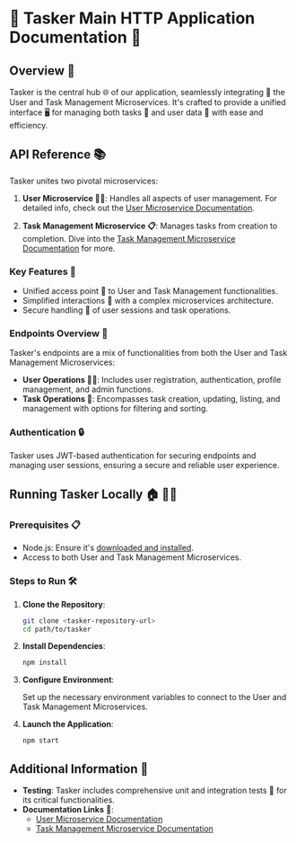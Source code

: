 # 🌟 Tasker Main HTTP Application Documentation 🌟

## Overview 🎯

Tasker is the central hub 🌐 of our application, seamlessly integrating 🤝 the User and Task Management Microservices. It's crafted to provide a unified interface 🖥️ for managing both tasks 📝 and user data 👥 with ease and efficiency.

## API Reference 📚

Tasker unites two pivotal microservices:

1. **User Microservice 🧑‍💼**: Handles all aspects of user management. For detailed info, check out the [User Microservice Documentation](https://github.com/gaju91/tasker/tree/main/user-ms-v1#readme).

2. **Task Management Microservice 📋**: Manages tasks from creation to completion. Dive into the [Task Management Microservice Documentation](https://github.com/gaju91/tasker/tree/main/task-ms-v1#readme) for more.

### Key Features 🌈

- Unified access point 🚪 to User and Task Management functionalities.
- Simplified interactions 🤹 with a complex microservices architecture.
- Secure handling 🔐 of user sessions and task operations.

### Endpoints Overview 📍

Tasker's endpoints are a mix of functionalities from both the User and Task Management Microservices:

- **User Operations 🧑‍💼**: Includes user registration, authentication, profile management, and admin functions.
- **Task Operations 📅**: Encompasses task creation, updating, listing, and management with options for filtering and sorting.

### Authentication 🔒

Tasker uses JWT-based authentication for securing endpoints and managing user sessions, ensuring a secure and reliable user experience.

## Running Tasker Locally 🏠 🏃‍♂️

### Prerequisites 📋

- Node.js: Ensure it's [downloaded and installed](https://nodejs.org/).
- Access to both User and Task Management Microservices.

### Steps to Run 🛠️

1. **Clone the Repository**:
   
   ```bash
   git clone <tasker-repository-url>
   cd path/to/tasker
   ```

2. **Install Dependencies**:
   
   ```bash
   npm install
   ```

3. **Configure Environment**:
   
   Set up the necessary environment variables to connect to the User and Task Management Microservices.

4. **Launch the Application**:
   
   ```bash
   npm start
   ```

## Additional Information 📝

- **Testing**: Tasker includes comprehensive unit and integration tests 🧪 for its critical functionalities.
- **Documentation Links** 📖:
  - [User Microservice Documentation](https://github.com/gaju91/tasker/tree/main/user-ms-v1#readme)
  - [Task Management Microservice Documentation](https://github.com/gaju91/tasker/tree/main/task-ms-v1#readme)